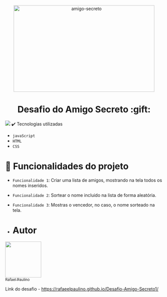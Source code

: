 # 
<p align="center">
<img width="450" height="277" alt="amigo-secreto" src="https://github.com/user-attachments/assets/eb164d83-55be-42d8-9c8b-2f58637e0508" />
<h1 align="center">  Desafio do Amigo Secreto :gift: </h1>
<p></p>
<img loading="lazy" src="http://img.shields.io/static/v1?label=STATUS&message=DESAFIO%20FINALIZADO&color=GREEN&style=for-the-badge"/>
✔️ Tecnologias utilizadas

- ``javaScript``
- ``HTML``
- ``CSS``

# :hammer: Funcionalidades do projeto
- `Funcionalidade 1`: Criar uma lista de amigos, mostrando na tela todos os nomes inseridos.
- `Funcionalidade 2`: Sortear o nome incluido na lista de forma aleatória.
- `Funcionalidade 3`: Mostras o vencedor, no caso, o nome sorteado na tela.

- # Autor
[<img loading="lazy" src="https://avatars.githubusercontent.com/u/223026797?v=4" width=115><br><sub>Rafael Paulino</sub>](https://github.com/RafaeelPaulino) 

Link do desafio - https://rafaeelpaulino.github.io/Desafio-Amigo-Secreto1/
